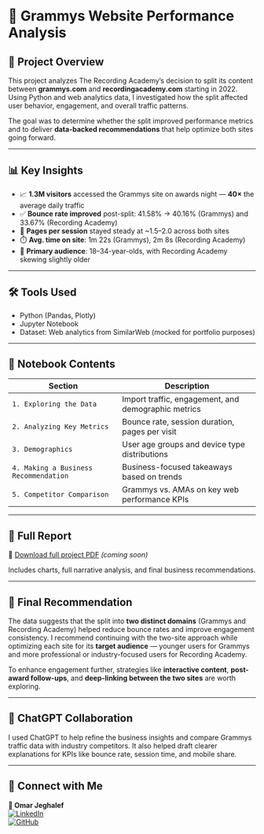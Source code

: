 # 🎵 Grammys Website Performance Analysis

## 📘 Project Overview

This project analyzes The Recording Academy’s decision to split its content between **grammys.com** and **recordingacademy.com** starting in 2022. Using Python and web analytics data, I investigated how the split affected user behavior, engagement, and overall traffic patterns.

The goal was to determine whether the split improved performance metrics and to deliver **data-backed recommendations** that help optimize both sites going forward.

---

## 📊 Key Insights

- 📈 **1.3M visitors** accessed the Grammys site on awards night — **40×** the average daily traffic  
- ✅ **Bounce rate improved** post-split: 41.58% → 40.16% (Grammys) and 33.67% (Recording Academy)  
- 📂 **Pages per session** stayed steady at ~1.5–2.0 across both sites  
- ⏱️ **Avg. time on site**: 1m 22s (Grammys), 2m 8s (Recording Academy)  
- 👥 **Primary audience**: 18–34-year-olds, with Recording Academy skewing slightly older  

---

## 🛠️ Tools Used

- Python (Pandas, Plotly)
- Jupyter Notebook
- Dataset: Web analytics from SimilarWeb (mocked for portfolio purposes)

---

## 📂 Notebook Contents

| Section | Description |
|--------|-------------|
| `1. Exploring the Data` | Import traffic, engagement, and demographic metrics |
| `2. Analyzing Key Metrics` | Bounce rate, session duration, pages per visit |
| `3. Demographics` | User age groups and device type distributions |
| `4. Making a Business Recommendation` | Business-focused takeaways based on trends |
| `5. Competitor Comparison` | Grammys vs. AMAs on key web performance KPIs |

---

## 📄 Full Report

📄 [Download full project PDF](#) *(coming soon)*  

Includes charts, full narrative analysis, and final business recommendations.

---

## 📌 Final Recommendation

The data suggests that the split into **two distinct domains** (Grammys and Recording Academy) helped reduce bounce rates and improve engagement consistency. I recommend continuing with the two-site approach while optimizing each site for its **target audience** — younger users for Grammys and more professional or industry-focused users for Recording Academy.

To enhance engagement further, strategies like **interactive content**, **post-award follow-ups**, and **deep-linking between the two sites** are worth exploring.

---

## 🤖 ChatGPT Collaboration

I used ChatGPT to help refine the business insights and compare Grammys traffic data with industry competitors. It also helped draft clearer explanations for KPIs like bounce rate, session time, and mobile share.

---

## 🔗 Connect with Me

**👤 Omar Jeghalef**  
[![LinkedIn](https://img.shields.io/badge/LinkedIn-blue?style=flat&logo=linkedin&logoColor=white)](https://www.linkedin.com/in/omar-jeghalef/)  
[![GitHub](https://img.shields.io/badge/GitHub-black?style=flat&logo=github&logoColor=white)](https://github.com/OmarJeghale)
